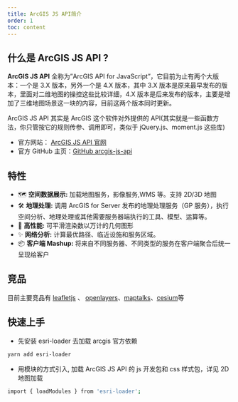 ```yaml
---
title: ArcGIS JS API简介
order: 1
toc: content
---
```


## 什么是 ArcGIS JS API ?

**ArcGIS JS API** 全称为”ArcGIS API for JavaScript”，它目前为止有两个大版本：一个是 3.X 版本，另外一个是 4.X 版本，其中 3.X 版本是原来最早发布的版本，里面对二维地图的操控这些比较详细，4.X 版本是后来发布的版本，主要是增加了三维地图场景这一块的内容，目前这两个版本同时更新。

ArcGIS JS API 其实是 ArcGIS 这个软件对外提供的 API(其实就是一些函数方法，你只管按它的规则传参、调用即可，类似于 jQuery.js、moment.js 这些库)

- 官方网站： [ArcGIS JS API 官网](https://developers.arcgis.com/javascript/latest/)
- 官方 GitHub 主页：[GitHub arcgis-js-api](https://github.com/Esri/arcgis-js-api)

## 特性

- 🗺️ **空间数据展示:** 加载地图服务，影像服务,WMS 等。支持 2D/3D 地图
- 🛠️ **地理处理:** 调用 ArcGIS for Server 发布的地理处理服务（GP 服务），执行空间分析、地理处理或其他需要服务器端执行的工具、模型、运算等。
- 🚀 **高性能:** 可平滑渲染数以万计的几何图形
- ✨ **网络分析:** 计算最优路径、临近设施和服务区域。
- 📦 **客户端 Mashup:** 将来自不同服务器、不同类型的服务在客户端聚合后统一呈现给客户

## 竞品

<Alert type="info">目前主要竞品有 [leafletjs](https://leafletjs.com/) 、 [openlayers](https://openlayers.org/)、[maptalks](https://maptalks.org/)、[cesium](https://cesium.com/)等
</Alert>

## 快速上手

<!-- ### 在项目中使用 -->

- 先安装 esri-loader 去加载 arcgis 官方依赖

```bash
yarn add esri-loader
```

- 用模块的方式引入, 加载 ArcGIS JS API 的 js 开发包和 css 样式包，详见 2D 地图加载

```bash
import { loadModules } from 'esri-loader';
```
